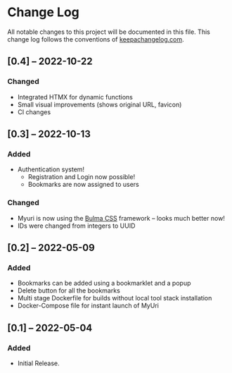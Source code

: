 # Change Log
All notable changes to this project will be documented in this file. This change log follows the conventions of [keepachangelog.com](http://keepachangelog.com/).

## [0.4] – 2022-10-22
### Changed
* Integrated HTMX for dynamic functions
* Small visual improvements (shows original URL, favicon)
* CI changes

## [0.3] – 2022-10-13
### Added
* Authentication system!
    * Registration and Login now possible!
    * Bookmarks are now assigned to users

### Changed
* Myuri is now using the [Bulma CSS](https://bulma.io/) framework – looks much better now!
* IDs were changed from integers to UUID

## [0.2] – 2022-05-09
### Added
- Bookmarks can be added using a bookmarklet and a popup
- Delete button for all the bookmarks
- Multi stage Dockerfile for builds without local tool stack installation
- Docker-Compose file for instant launch of MyUri

## [0.1] – 2022-05-04
### Added
- Initial Release.
